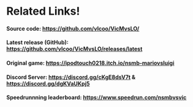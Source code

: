 # Related Links!

#### Source code: https://github.com/vlcoo/VicMvsLO/

#### Latest release (GitHub): https://github.com/vlcoo/VicMvsLO/releases/latest

#### Original game: https://ipodtouch0218.itch.io/nsmb-mariovsluigi

#### Discord Server: https://discord.gg/cKgE8dsV7t & https://discord.gg/dgKVaUKpj5 

#### Speedrunnning leaderboard: https://www.speedrun.com/nsmbvsvic
